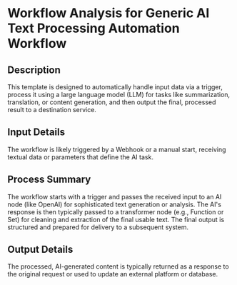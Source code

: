 # Workflow Analysis for Generic AI Text Processing Automation Workflow

## Description
This template is designed to automatically handle input data via a trigger, process it using a large language model (LLM) for tasks like summarization, translation, or content generation, and then output the final, processed result to a destination service.

## Input Details
The workflow is likely triggered by a Webhook or a manual start, receiving textual data or parameters that define the AI task.

## Process Summary
The workflow starts with a trigger and passes the received input to an AI node (like OpenAI) for sophisticated text generation or analysis. The AI's response is then typically passed to a transformer node (e.g., Function or Set) for cleaning and extraction of the final usable text. The final output is structured and prepared for delivery to a subsequent system.

## Output Details
The processed, AI-generated content is typically returned as a response to the original request or used to update an external platform or database.
